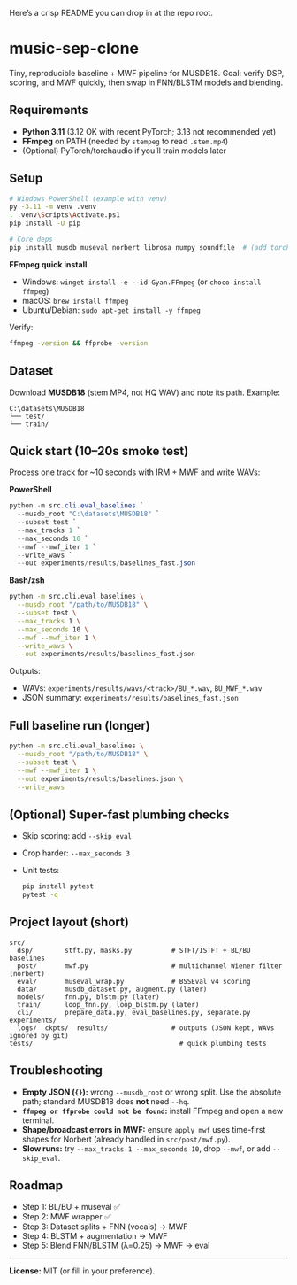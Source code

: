 Here’s a crisp README you can drop in at the repo root.

# music-sep-clone

Tiny, reproducible baseline + MWF pipeline for MUSDB18. Goal: verify DSP, scoring, and MWF quickly, then swap in FNN/BLSTM models and blending.

## Requirements

* **Python 3.11** (3.12 OK with recent PyTorch; 3.13 not recommended yet)
* **FFmpeg** on PATH (needed by `stempeg` to read `.stem.mp4`)
* (Optional) PyTorch/torchaudio if you’ll train models later

## Setup

```bash
# Windows PowerShell (example with venv)
py -3.11 -m venv .venv
. .venv\Scripts\Activate.ps1
pip install -U pip

# Core deps
pip install musdb museval norbert librosa numpy soundfile  # (add torch/torchaudio later if training)
```

**FFmpeg quick install**

* Windows: `winget install -e --id Gyan.FFmpeg` (or `choco install ffmpeg`)
* macOS: `brew install ffmpeg`
* Ubuntu/Debian: `sudo apt-get install -y ffmpeg`

Verify:

```bash
ffmpeg -version && ffprobe -version
```

## Dataset

Download **MUSDB18** (stem MP4, not HQ WAV) and note its path. Example:

```
C:\datasets\MUSDB18
└── test/
└── train/
```

## Quick start (10–20s smoke test)

Process one track for ~10 seconds with IRM + MWF and write WAVs:

**PowerShell**

```powershell
python -m src.cli.eval_baselines `
  --musdb_root "C:\datasets\MUSDB18" `
  --subset test `
  --max_tracks 1 `
  --max_seconds 10 `
  --mwf --mwf_iter 1 `
  --write_wavs `
  --out experiments/results/baselines_fast.json
```

**Bash/zsh**

```bash
python -m src.cli.eval_baselines \
  --musdb_root "/path/to/MUSDB18" \
  --subset test \
  --max_tracks 1 \
  --max_seconds 10 \
  --mwf --mwf_iter 1 \
  --write_wavs \
  --out experiments/results/baselines_fast.json
```

Outputs:

* WAVs: `experiments/results/wavs/<track>/BU_*.wav`, `BU_MWF_*.wav`
* JSON summary: `experiments/results/baselines_fast.json`

## Full baseline run (longer)

```bash
python -m src.cli.eval_baselines \
  --musdb_root "/path/to/MUSDB18" \
  --subset test \
  --mwf --mwf_iter 1 \
  --out experiments/results/baselines.json \
  --write_wavs
```

## (Optional) Super-fast plumbing checks

* Skip scoring: add `--skip_eval`
* Crop harder: `--max_seconds 3`
* Unit tests:

  ```bash
  pip install pytest
  pytest -q
  ```

## Project layout (short)

```
src/
  dsp/        stft.py, masks.py          # STFT/ISTFT + BL/BU baselines
  post/       mwf.py                     # multichannel Wiener filter (norbert)
  eval/       museval_wrap.py            # BSSEval v4 scoring
  data/       musdb_dataset.py, augment.py (later)
  models/     fnn.py, blstm.py (later)
  train/      loop_fnn.py, loop_blstm.py (later)
  cli/        prepare_data.py, eval_baselines.py, separate.py
experiments/
  logs/  ckpts/  results/                # outputs (JSON kept, WAVs ignored by git)
tests/                                     # quick plumbing tests
```

## Troubleshooting

* **Empty JSON (`{}`):** wrong `--musdb_root` or wrong split. Use the absolute path; standard MUSDB18 does **not** need `--hq`.
* **`ffmpeg or ffprobe could not be found`:** install FFmpeg and open a new terminal.
* **Shape/broadcast errors in MWF:** ensure `apply_mwf` uses time-first shapes for Norbert (already handled in `src/post/mwf.py`).
* **Slow runs:** try `--max_tracks 1 --max_seconds 10`, drop `--mwf`, or add `--skip_eval`.

## Roadmap

* Step 1: BL/BU + museval ✅
* Step 2: MWF wrapper ✅
* Step 3: Dataset splits + FNN (vocals) → MWF
* Step 4: BLSTM + augmentation → MWF
* Step 5: Blend FNN/BLSTM (λ=0.25) → MWF → eval

---

**License:** MIT (or fill in your preference).
